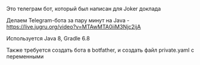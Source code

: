 Это телеграм бот, который был написан для Joker доклада 

Делаем Telegram-бота за пару минут на Java - https://live.jugru.org/video?v=MTAwMTA0iiM3Njc2ijA

Используется Java 8, Gradle 6.8

Также требуется создать бота в botfather, и создать файл private.yaml с переменными